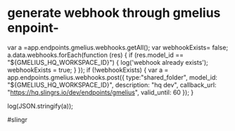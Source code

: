 # generate webhook through gmelius enpoint- 

var a =app.endpoints.gmelius.webhooks.getAll();
var webhookExists= false;
a.data.webhooks.forEach(function (res) {
                        if (res.model_id == "${GMELIUS_HQ_WORKSPACE_ID}") {
                          log('webhook already exists');
                          webhookExists = true;
                        }
                        });
if (!webhookExists) {
  var a = app.endpoints.gmelius.webhooks.post({
  type:"shared_folder",
  model_id: "${GMELIUS_HQ_WORKSPACE_ID}",
  description: "hq dev",
  callback_url: "https://hq.slingrs.io/dev/endpoints/gmelius",
  valid_until: 60
});
}


log(JSON.stringify(a));

#slingr
